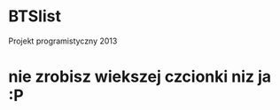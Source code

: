 BTSlist
=======

Projekt programistyczny 2013
<h1 size=72>nie zrobisz wiekszej czcionki niz ja :P</h1>
